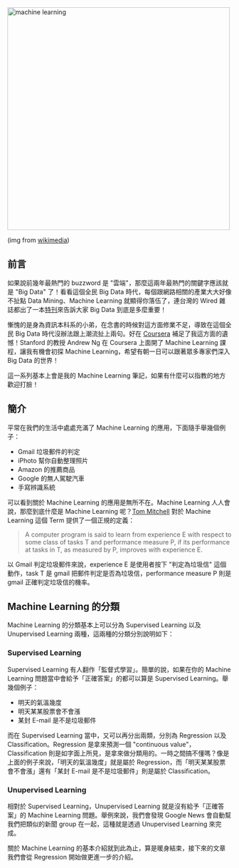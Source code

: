 <img src="https://upload.wikimedia.org/wikipedia/commons/6/6a/Maching_Reading_Robot_Auto-Text_to_Knowledge.jpg" alt="machine learning" width="500px">

(img from [wikimedia](https://upload.wikimedia.org/wikipedia/commons/6/6a/Maching_Reading_Robot_Auto-Text_to_Knowledge.jpg))

## 前言

如果說前幾年最熱門的 buzzword 是 "雲端"，那麼這兩年最熱門的關鍵字應該就是 "Big Data" 了！看看這個全民 Big Data 時代，每個跟網路相關的產業大大好像不扯點 Data Mining、Machine Learning 就顯得你落伍了，連台灣的 Wired 雜誌都出了一本[特刊](http://www.books.com.tw/exep/prod/magazine/mag_retail.php?item=R030044308)來告訴大家 Big Data 到底是多麼重要！

慚愧的是身為資訊本科系的小弟，在念書的時候對這方面修業不足，導致在這個全民 Big Data 時代沒辦法跟上潮流扯上兩句。好在 [Coursera](https://www.coursera.org/) 補足了我這方面的遺憾！Stanford 的教授 Andrew Ng 在 Coursera 上面開了 Machine Learning 課程，讓我有機會初探 Machine Learning，希望有朝一日可以跟著眾多專家們深入 Big Data 的世界！

這一系列基本上會是我的 Machine Learning 筆記，如果有什麼可以指教的地方歡迎打臉！

## 簡介

平常在我們的生活中處處充滿了 Machine Learning 的應用，下面隨手舉幾個例子：

* Gmail 垃圾郵件的判定
* iPhoto 幫你自動整理照片
* Amazon 的推薦商品
* Google 的無人駕駛汽車
* 手寫辨識系統

可以看到關於 Machine Learning 的應用是無所不在。Machine Learning 人人會說，那麼到底什麼是 Machine Learning 呢？[Tom Mitchell](http://en.wikipedia.org/wiki/Tom_M._Mitchell) 對於 Machine Learning 這個 Term 提供了一個正規的定義：

> A computer program is said to learn from experience E with respect to some class of tasks T and performance measure P, if its performance at tasks in T, as measured by P, improves with experience E.

以 Gmail 判定垃圾郵件來說，experience E 是使用者按下 "判定為垃圾信" 這個動作，task T 是 gmail 把郵件判定是否為垃圾信，performance measure P 則是 gmail 正確判定垃圾信的機率。

## Machine Learning 的分類

Machine Learning 的分類基本上可以分為 Supervised Learning 以及 Unupervised Learning 兩種，這兩種的分類分別說明如下：

### Supervised Learning

Supervised Learning 有人翻作「監督式學習」。簡單的說，如果在你的 Machine Learning 問題當中會給予「正確答案」的都可以算是 Supervised Learning。舉幾個例子：

* 明天的氣溫幾度
* 明天某某股票會不會漲
* 某封 E-mail 是不是垃圾郵件

而在 Supervised Learning 當中，又可以再分出兩類，分別為 Regression 以及 Classification。Regression 是拿來預測一個 "continuous value"，Classification 則是如字面上所見，是拿來做分類用的。一時之間搞不懂嗎？像是上面的例子來說，「明天的氣溫幾度」就是屬於 Regression，而「明天某某股票會不會漲」還有「某封 E-mail 是不是垃圾郵件」則是屬於 Classification。


### Unupervised Learning

相對於 Supervised Learning，Unupervised Learning 就是沒有給予「正確答案」的 Machine Learning 問題。舉例來說，我們會發現 Google News 會自動幫我們把類似的新聞 group 在一起，這種就是透過 Unupervised Learning 來完成。

關於 Machine Learning 的基本介紹就到此為止，算是暖身結束，接下來的文章我們會從 Regression 開始做更進一步的介紹。